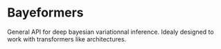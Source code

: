 # Bayeformers

General API for deep bayesian variationnal inference.
Idealy designed to work with transformers like architectures.